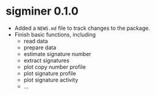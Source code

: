 # sigminer 0.1.0

* Added a `NEWS.md` file to track changes to the package.
* Finish basic functions, including
  * read data
  * prepare data
  * estimate signature number
  * extract signatures
  * plot copy number profile
  * plot signature profile
  * plot signature activity
  * ...

